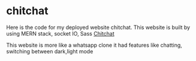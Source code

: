 # chitchat

Here is the code for my deployed website chitchat. This website is built by using MERN stack, socket IO, Sass [Chitchat](https://chitchat47.herokuapp.com/)

This website is more like a whatsapp clone it had features like chatting, switching between dark,light mode